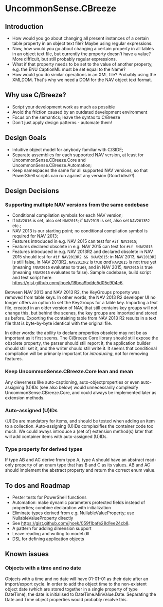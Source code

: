 # UncommonSense.CBreeze

## Introduction
- How would you go about changing all present instances of a certain table property in an object text file? Maybe using regular expressions.
- Now, how would you go about changing a certain property in all tables in an object text file, but currently the property doesn't have a value? More difficult, but still probably regular expressions.
- What if that property needs to be set to the value of another property, e.g. the ENU CaptionML must be set equal to the Name?
- How would you do similar operations in an XML file? Probably using the XMLDOM. That's why we need a DOM for the NAV object text format.

## Why use C/Breeze?
- Script your development work as much as possible
- Avoid the friction caused by an outdated development environment
- Focus on the semantics; leave the syntax to C/Breeze
- Don't just apply design patterns - automate them!

## Design Goals
- Intuitive object model for anybody familiar with C/SIDE;
- Separate assemblies for each supported NAV version, at least for UncommonSense.CBreeze.Core and UncommonSense.CBreeze.Automation;
- Keep namespaces the same for all supported NAV versions, so that PowerShell scripts can run against any version (Good idea?!).

## Design Decisions
### Supporting multiple NAV versions from the same codebase
- Conditional compilation symbols for each NAV version;
- If `NAV2016` is set, also set `NAV2015`; if `NAV2015` is set, also set `NAV2013R2` etc.;
- NAV 2013 is our starting point; no conditional compilation symbol is required for NAV 2013;
- Features introduced in e.g. NAV 2015 can test for `#if NAV2015`;
- Features declared obsolete in e.g. NAV 2015 can test for `#if !NAV2015`
- Features introduced in e.g. NAV 2013R2 and declared obsolete in NAV 2015 should test for `#if NAV2013R2 && !NAV2015`: in NAV 2013, `NAV2013R2` is still false, in NAV 2013R2, `NAV2013R2` is true *and* `NAV2015` is not true yet (meaning `!NAV2015` evaluates to true), and in NAV 2015, `NAV2015` is true (meaning `!NAV2015` evaluates to false).
Sample codebase, build script and test script here: https://gist.github.com/jhoek/18bca9bddc5d05c904c6.

Between NAV 2013 and NAV 2013 R2, the KeyGroups property was removed from table keys. In other words, the NAV 2013 R2 developer UI no longer offers an option to set the KeyGroups for a table key. Importing a text file, created in an older version of NAV, that still contains key groups will not change this, but behind the scenes, the key groups are imported and stored as before. Exporting the containing table from NAV 2013 R2 results in a text file that is byte-by-byte identical with the original file.

In other words: the ability to declare properties obsolete may not be as important as it first seems. The C/Breeze Core library should still expose the obsolete property, the parser should still report it, the application builder should still set it, and the writer should still write it. It seems that conditional compilation will be primarily important for *introducing*, not for removing features.

### Keep UncommonSense.CBreeze.Core lean and mean
Any cleverness like auto-captioning, auto-objectproperties or even auto-assigning (U)IDs (see also below) would unnecessarily complexify UncommonSense.CBreeze.Core, and could always be implemented later as extension methods.
### Auto-assigned (U)IDs
(U)IDs are mandatory for items, and should be tested when adding an item to a collection. Auto-assigning (U)IDs complexifies the container code too much. We could aways introduce a (set of) extension method(s) later that will add container items with auto-assigned (U)IDs.
### Type property for derived types
If type AB and AC derive from type A, type A should have an abstract read-only property of an enum type that has B and C as its values. AB and AC should implement the abstract property and return the correct enum value.

## To dos and Roadmap
- Pester tests for PowerShell functions
- Automation: make dynamic parameters protected fields instead of properties; combine declaration with initialization
- Eliminate types derived from e.g. NullableValueProperty; use NullableValueProperty<T> directly
- See https://gist.github.com/jhoek/059f1bafe28d1ee24cb8. 
- A pattern for adding dimension support
- Leave reading and writing to model.dll
- DSL for defining application objects

## Known issues
### Objects with a time and no date
Objects with a time and no date will have 01-01-01 as their date after an import/export cycle. In order to add the object time to the non-existent object date (which are stored together in a single property of type DateTime), the date is initialised to DateTime.MinValue.Date. Separating the Date and Time object properties would probably resolve this.
